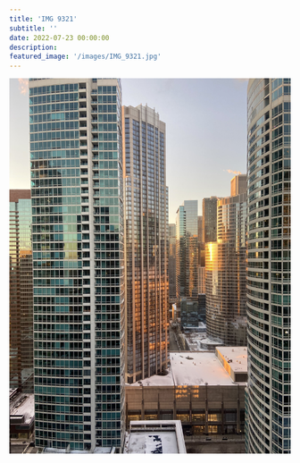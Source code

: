 ```yaml
---
title: 'IMG 9321'
subtitle: ''
date: 2022-07-23 00:00:00
description: 
featured_image: '/images/IMG_9321.jpg'
---
```


![](/images/IMG_9321.jpg)
